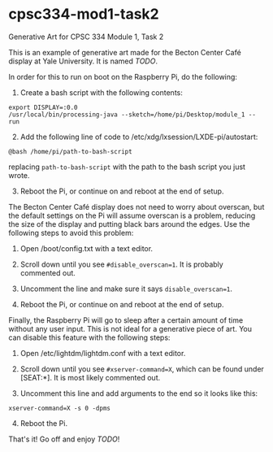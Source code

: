 # cpsc334-mod1-task2
Generative Art for CPSC 334 Module 1, Task 2

This is an example of generative art made for the Becton Center Café display at Yale University. It is named *TODO*.

In order for this to run on boot on the Raspberry Pi, do the following:

1. Create a bash script with the following contents:

```
export DISPLAY=:0.0
/usr/local/bin/processing-java --sketch=/home/pi/Desktop/module_1 --run
```

2. Add the following line of code to /etc/xdg/lxsession/LXDE-pi/autostart:

```
@bash /home/pi/path-to-bash-script
```

replacing ```path-to-bash-script``` with the path to the bash script you just wrote.

3. Reboot the Pi, or continue on and reboot at the end of setup.

The Becton Center Café display does not need to worry about overscan, but the default settings on the Pi will assume overscan is a problem, reducing the size of the display and putting black bars around the edges. Use the following steps to avoid this problem:

1. Open /boot/config.txt with a text editor.

2. Scroll down until you see ```#disable_overscan=1```. It is probably commented out.

3. Uncomment the line and make sure it says ```disable_overscan=1```.

4. Reboot the Pi, or continue on and reboot at the end of setup.

Finally, the Raspberry Pi will go to sleep after a certain amount of time without any user input. This is not ideal for a generative piece of art. You can disable this feature with the following steps:

1. Open /etc/lightdm/lightdm.conf with a text editor.

2. Scroll down until you see ```#xserver-command=X```, which can be found under \[SEAT:\*]. It is most likely commented out.

3. Uncomment this line and add arguments to the end so it looks like this:

```
xserver-command=X -s 0 -dpms
```

4. Reboot the Pi.

That's it! Go off and enjoy *TODO*!
